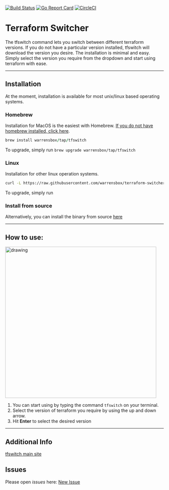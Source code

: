 [![Build Status](https://travis-ci.org/warrensbox/terraform-switcher.svg?branch=master)](https://travis-ci.org/warrensbox/terraform-switcher)
[![Go Report Card](https://goreportcard.com/badge/github.com/warrensbox/terraform-switcher)](https://goreportcard.com/report/github.com/warrensbox/terraform-switcher)
[![CircleCI](https://circleci.com/gh/warrensbox/terraform-switcher/tree/master.svg?style=shield&circle-token=55ddceec95ff67eb38269152282f8a7d761c79a5)](https://circleci.com/gh/warrensbox/terraform-switcher)


# Terraform Switcher 

The tfswitch command lets you switch between different terraform versions. 
If you do not have a particular version installed, tfswitch will download the version you desire.
The installation is minimal and easy. 
Simply select the version you require from the dropdown and start using terraform with ease. 

<hr>

## Installation

At the moment, installation is available for most unix/linux based operating systems.

### Homebrew

Installation for MacOS is the easiest with Homebrew. [If you do not have homebrew installed, click here](https://brew.sh/). 


```ruby
brew install warrensbox/tap/tfswitch
```

To upgrade, simply run `brew upgrade warrensbox/tap/tfswitch`

### Linux

Installation for other linux operation systems.

```sh
curl -L https://raw.githubusercontent.com/warrensbox/terraform-switcher/release/install.sh | bash
```

To upgrade, simply run 

### Install from source

Alternatively, you can install the binary from source [here](https://github.com/warrensbox/terraform-switcher/releases) 

<hr>

## How to use:

<img src="https://s3.us-east-2.amazonaws.com/kepler-images/warrensbox/tfswitch.gif" alt="drawing" style="width: 480px;"/>

1.  You can start using by typing the command `tfswitch` on your terminal. 
2.  Select the version of terraform you require by using the up and down arrow.
3.  Hit **Enter** to select the desired version

<hr>

## Additional Info

[tfswitch main site](https://warrensbox.github.io/terraform-switcher/)


## Issues

Please open  *issues* here: [New Issue](https://github.com/warrensbox/terraform-switcher/issues)







